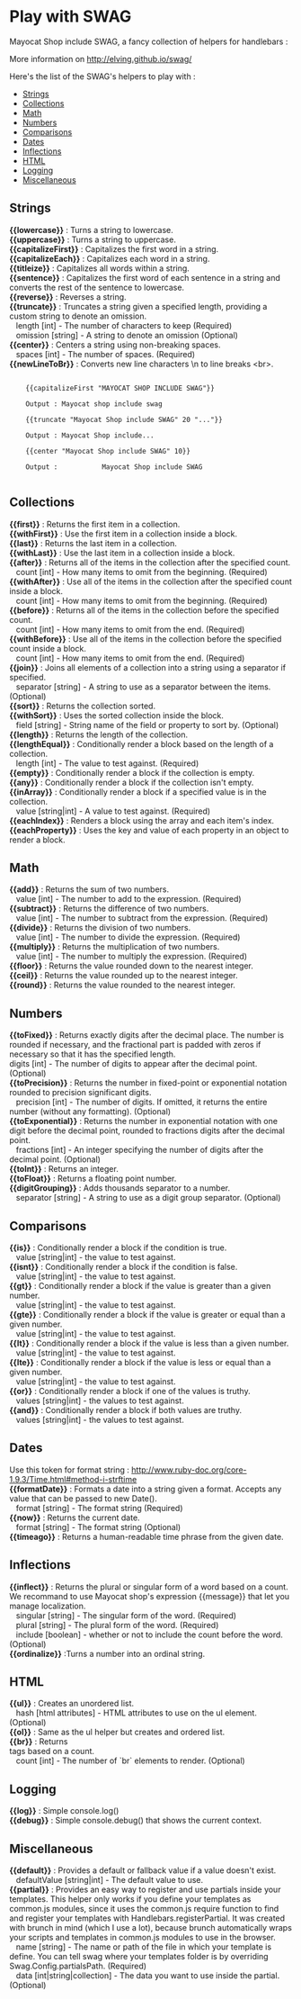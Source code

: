 <!--
  layout: documentation-with-menu
  title: SWAG Helpers
  -->

Play with SWAG
==============

Mayocat Shop include SWAG, a fancy collection of helpers for handlebars :

More information on <a target="_blank" href="http://elving.github.io/swag/">http://elving.github.io/swag/</a>

Here's the list of the SWAG's helpers to play with :

<ul>
    <li><a href="#strings">Strings</a></li>
    <li><a href="#collections">Collections</a></li>
    <li><a href="#math">Math</a></li>
    <li><a href="#numbers">Numbers</a></li>
    <li><a href="#comparisons">Comparisons</a></li>
    <li><a href="#dates">Dates</a></li>
    <li><a href="#inflections">Inflections</a></li>
    <li><a href="#html">HTML</a></li>
    <li><a href="#logging">Logging</a></li>
    <li><a href="#miscellaneous">Miscellaneous</a></li>
</ul>

<h2 id="strings">Strings</h2>
<p>
    <b>{{lowercase}}</b> : Turns a string to lowercase.<br>
    <b>{{uppercase}}</b> : Turns a string to uppercase.<br>
    <b>{{capitalizeFirst}}</b> : Capitalizes the first word in a string.<br>
    <b>{{capitalizeEach}}</b> : Capitalizes each word in a string.<br>
    <b>{{titleize}}</b> : Capitalizes all words within a string.<br>
    <b>{{sentence}}</b> : Capitalizes the first word of each sentence in a string and converts the rest of the sentence
    to lowercase.<br>
    <b>{{reverse}}</b> : Reverses a string.<br>
    <b>{{truncate}}</b> : Truncates a string given a specified length, providing a custom string to denote an
    omission.<br>
    &nbsp;&nbsp;&nbsp;length [int] - The number of characters to keep (Required)<br>
    &nbsp;&nbsp;&nbsp;omission [string] - A string to denote an omission (Optional)<br>
    <b>{{center}}</b> : Centers a string using non-breaking spaces.<br>
    &nbsp;&nbsp;&nbsp;spaces [int] - The number of spaces. (Required)<br>
    <b>{{newLineToBr}}</b> : Converts new line characters \n to line breaks &lt;br&gt;.<br>
</p>

<code>
    {{capitalizeFirst "MAYOCAT SHOP INCLUDE SWAG"}}<br>
    Output : Mayocat shop include swag<br>
    {{truncate "Mayocat Shop include SWAG" 20 "..."}}<br>
    Output : Mayocat Shop include...<br>
    {{center "Mayocat Shop include SWAG" 10}}<br>
    Output : &nbsp;&nbsp;&nbsp;&nbsp;&nbsp;&nbsp;&nbsp;&nbsp;&nbsp;&nbsp;Mayocat Shop include SWAG<br>
</code>


<h2 id="collections">Collections</h2>
<p>
    <b>{{first}}</b> : Returns the first item in a collection.<br>
    <b>{{withFirst}}</b> : Use the first item in a collection inside a block.<br>
    <b>{{last}}</b> : Returns the last item in a collection.<br>
    <b>{{withLast}}</b> : Use the last item in a collection inside a block.<br>
    <b>{{after}}</b> : Returns all of the items in the collection after the specified count.<br>
    &nbsp;&nbsp;&nbsp;count [int] - How many items to omit from the beginning. (Required)<br>
    <b>{{withAfter}}</b> : Use all of the items in the collection after the specified count inside a block.<br>
    &nbsp;&nbsp;&nbsp;count [int] - How many items to omit from the beginning. (Required)<br>
    <b>{{before}}</b> : Returns all of the items in the collection before the specified count.<br>
    &nbsp;&nbsp;&nbsp;count [int] - How many items to omit from the end. (Required)<br>
    <b>{{withBefore}}</b> : Use all of the items in the collection before the specified count inside a block.<br>
    &nbsp;&nbsp;&nbsp;count [int] - How many items to omit from the end. (Required)<br>
    <b>{{join}}</b> : Joins all elements of a collection into a string using a separator if specified.<br>
    &nbsp;&nbsp;&nbsp;separator [string] - A string to use as a separator between the items. (Optional)<br>
    <b>{{sort}}</b> : Returns the collection sorted.<br>
    <b>{{withSort}}</b> : Uses the sorted collection inside the block.<br>
    &nbsp;&nbsp;&nbsp;field [string] - String name of the field or property to sort by. (Optional)<br>
    <b>{{length}}</b> : Returns the length of the collection.<br>
    <b>{{lengthEqual}}</b> : Conditionally render a block based on the length of a collection.<br>
    &nbsp;&nbsp;&nbsp;length [int] - The value to test against. (Required)<br>
    <b>{{empty}}</b> : Conditionally render a block if the collection is empty.<br>
    <b>{{any}}</b> : Conditionally render a block if the collection isn't empty.<br>
    <b>{{inArray}}</b> : Conditionally render a block if a specified value is in the collection.<br>
    &nbsp;&nbsp;&nbsp;value [string|int] - A value to test against. (Required)<br>
    <b>{{eachIndex}}</b> : Renders a block using the array and each item's index.<br>
    <b>{{eachProperty}}</b> : Uses the key and value of each property in an object to render a block.<br>
</p>


<h2 id="math">Math</h2>
<p>
    <b>{{add}}</b> : Returns the sum of two numbers.<br>
    &nbsp;&nbsp;&nbsp;value [int] - The number to add to the expression. (Required)<br>
    <b>{{subtract}}</b> : Returns the difference of two numbers.<br>
    &nbsp;&nbsp;&nbsp;value [int] - The number to subtract from the expression. (Required)<br>
    <b>{{divide}}</b> : Returns the division of two numbers.<br>
    &nbsp;&nbsp;&nbsp;value [int] - The number to divide the expression. (Required)<br>
    <b>{{multiply}}</b> : Returns the multiplication of two numbers.<br>
    &nbsp;&nbsp;&nbsp;value [int] - The number to multiply the expression. (Required)<br>
    <b>{{floor}}</b> : Returns the value rounded down to the nearest integer.<br>
    <b>{{ceil}}</b> : Returns the value rounded up to the nearest integer.<br>
    <b>{{round}}</b> : Returns the value rounded to the nearest integer.<br>
</p>


<h2 id="numbers">Numbers</h2>
<p>
    <b>{{toFixed}}</b> : Returns exactly digits after the decimal place. The number is rounded if necessary, and the
    fractional part is padded with zeros if necessary so that it has the specified length.<br>
    digits [int] - The number of digits to appear after the decimal point. (Optional)<br>
    <b>{{toPrecision}}</b> : Returns the number in fixed-point or exponential notation rounded to precision significant
    digits.<br>
    &nbsp;&nbsp;&nbsp;precision [int] - The number of digits. If omitted, it returns the entire number (without any
    formatting). (Optional)<br>
    <b>{{toExponential}}</b> : Returns the number in exponential notation with one digit before the decimal point,
    rounded to fractions digits after the decimal point.<br>
    &nbsp;&nbsp;&nbsp;fractions [int] - An integer specifying the number of digits after the decimal point.
    (Optional)<br>
    <b>{{toInt}}</b> : Returns an integer.<br>
    <b>{{toFloat}}</b> : Returns a floating point number.<br>
    <b>{{digitGrouping}}</b> : Adds thousands separator to a number.<br>
    &nbsp;&nbsp;&nbsp;separator [string] - A string to use as a digit group separator. (Optional)<br>
</p>


<h2 id="comparisons">Comparisons</h2>
<p>
    <b>{{is}}</b> : Conditionally render a block if the condition is true.<br>
    &nbsp;&nbsp;&nbsp;value [string|int] - the value to test against.<br>
    <b>{{isnt}}</b> : Conditionally render a block if the condition is false.<br>
    &nbsp;&nbsp;&nbsp;value [string|int] - the value to test against.<br>
    <b>{{gt}}</b> : Conditionally render a block if the value is greater than a given number.<br>
    &nbsp;&nbsp;&nbsp;value [string|int] - the value to test against.<br>
    <b>{{gte}}</b> : Conditionally render a block if the value is greater or equal than a given number.<br>
    &nbsp;&nbsp;&nbsp;value [string|int] - the value to test against.<br>
    <b>{{lt}}</b> : Conditionally render a block if the value is less than a given number.<br>
    &nbsp;&nbsp;&nbsp;value [string|int] - the value to test against.<br>
    <b>{{lte}}</b> : Conditionally render a block if the value is less or equal than a given number.<br>
    &nbsp;&nbsp;&nbsp;value [string|int] - the value to test against.<br>
    <b>{{or}}</b> : Conditionally render a block if one of the values is truthy.<br>
    &nbsp;&nbsp;&nbsp;values [string|int] - the values to test against.<br>
    <b>{{and}}</b> : Conditionally render a block if both values are truthy.<br>
    &nbsp;&nbsp;&nbsp;values [string|int] - the values to test against.<br>
</p>


<h2 id="dates">Dates</h2>
<p>
    Use this token for format string : <a target="_blank"
                                          href="http://www.ruby-doc.org/core-1.9.3/Time.html#method-i-strftime">http://www.ruby-doc.org/core-1.9.3/Time.html#method-i-strftime</a><br>
    <b>{{formatDate}}</b> : Formats a date into a string given a format. Accepts any value that can be passed to new
    Date().<br>
    &nbsp;&nbsp;&nbsp;format [string] - The format string (Required)<br>
    <b>{{now}}</b> : Returns the current date.<br>
    &nbsp;&nbsp;&nbsp;format [string] - The format string (Optional)<br>
    <b>{{timeago}}</b> : Returns a human-readable time phrase from the given date.<br>
</p>


<h2 id="inflections">Inflections</h2>
<p>
    <b>{{inflect}}</b> : Returns the plural or singular form of a word based on a count. We recommand to use Mayocat
    shop's expression <a>{{message}}</a> that let you manage localization.<br>
    &nbsp;&nbsp;&nbsp;singular [string] - The singular form of the word. (Required)<br>
    &nbsp;&nbsp;&nbsp;plural [string] - The plural form of the word. (Required)<br>
    &nbsp;&nbsp;&nbsp;include [boolean] - whether or not to include the count before the word. (Optional)<br>
    <b>{{ordinalize}}</b> :Turns a number into an ordinal string.<br>
</p>


<h2 id="html">HTML</h2>
<p>
    <b>{{ul}}</b> : Creates an unordered list.<br>
    &nbsp;&nbsp;&nbsp;hash [html attributes] - HTML attributes to use on the ul element. (Optional)<br>
    <b>{{ol}}</b> : Same as the ul helper but creates and ordered list.<br>
    <b>{{br}}</b> : Returns <br> tags based on a count.<br>
    &nbsp;&nbsp;&nbsp;count [int] - The number of `br` elements to render. (Optional)<br>
</p>


<h2 id="logging">Logging</h2>
<p>
    <b>{{log}}</b> : Simple console.log()<br>
    <b>{{debug}}</b> : Simple console.debug() that shows the current context.<br>
</p>


<h2 id="miscellaneous">Miscellaneous</h2>
<p>
    <b>{{default}}</b> : Provides a default or fallback value if a value doesn't exist.<br>
    &nbsp;&nbsp;&nbsp;defaultValue [string|int] - The default value to use.<br>
    <b>{{partial}}</b> : Provides an easy way to register and use partials inside your templates. This helper only works
    if you define your templates as common.js modules, since it uses the common.js require function to find and register
    your templates with Handlebars.registerPartial. It was created with brunch in mind (which I use a lot), because
    brunch automatically wraps your scripts and templates in common.js modules to use in the browser.<br>
    &nbsp;&nbsp;&nbsp;name [string] - The name or path of the file in which your template is define. You can tell swag
    where your templates folder is by overriding Swag.Config.partialsPath. (Required)<br>
    &nbsp;&nbsp;&nbsp;data [int|string|collection] - The data you want to use inside the partial. (Optional)<br>
</p>

